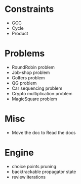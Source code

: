 # Constraints
- GCC
- Cycle
- Product

# Problems
- RoundRobin problem
- Job-shop problem 
- Golfers problem
- QG problem
- Car sequencing problem
- Crypto multiplication problem
- MagicSquare problem

# Misc
- Move the doc to Read the docs

# Engine
- choice points pruning
- backtrackable propagator state
- review iterations